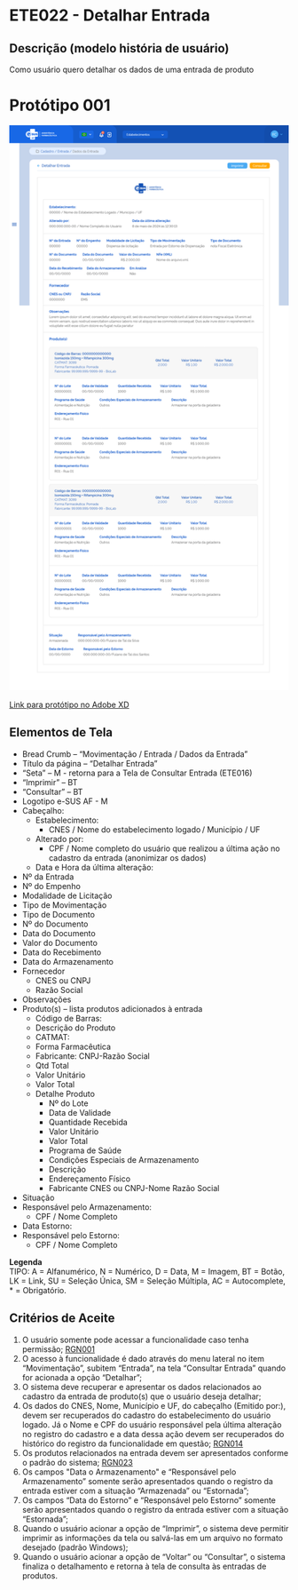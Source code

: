 # ETE022 - Detalhar Entrada

## Descrição (modelo história de usuário)
Como usuário quero detalhar os dados de uma entrada de produto

# Protótipo 001
![alt text](../imagens/ete-022-prot-001.png)

[Link para protótipo no Adobe XD](https://xd.adobe.com/view/153e76da-8687-401d-a008-4ba101ed6f9b-406d/)

## Elementos de Tela 
* Bread Crumb – “Movimentação / Entrada / Dados da Entrada” 
* Título da página – “Detalhar Entrada” 
* “Seta” – M - retorna para a Tela de Consultar Entrada (ETE016) 
* “Imprimir” – BT 
* “Consultar” – BT 
* Logotipo e-SUS AF - M 
* Cabeçalho:  
    * Estabelecimento: 
        * CNES / Nome do estabelecimento logado / Município / UF  
    * Alterado por:  
        * CPF / Nome completo do usuário que realizou a última ação no cadastro da entrada (anonimizar os dados)  
    * Data e Hora da última alteração: 
* Nº da Entrada 
* Nº do Empenho  
* Modalidade de Licitação  
* Tipo de Movimentação  
* Tipo de Documento  
* Nº do Documento  
* Data do Documento  
* Valor do Documento  
* Data do Recebimento 
* Data do Armazenamento 
* Fornecedor 
    * CNES ou CNPJ 
    * Razão Social 
* Observações 
* Produto(s) – lista produtos adicionados à entrada 
    * Código de Barras: 
    * Descrição do Produto
    * CATMAT: 
    * Forma Farmacêutica
    * Fabricante: CNPJ-Razão Social
    * Qtd Total 
    * Valor Unitário  
    * Valor Total  
    * Detalhe Produto 
        * Nº do Lote 
        * Data de Validade 
        * Quantidade Recebida 
        * Valor Unitário  
        * Valor Total  
        * Programa de Saúde 
        * Condições Especiais de Armazenamento 
        * Descrição
        * Endereçamento Físico 
        * Fabricante CNES ou CNPJ-Nome Razão Social
* Situação 
* Responsável pelo Armazenamento:  
    * CPF / Nome Completo  
* Data Estorno: 
* Responsável pelo Estorno: 
    * CPF / Nome Completo 

**Legenda**  
TIPO: A = Alfanumérico, N = Numérico, D = Data, M = Imagem, BT = Botão, LK = Link, SU = Seleção Única, SM = Seleção Múltipla, AC = Autocomplete, * = Obrigatório.

## Critérios de Aceite 
1. O usuário somente pode acessar a funcionalidade caso tenha permissão; [RGN001](DocumentoDeRegrasv2.md#rgn001) 
2. O acesso à funcionalidade é dado através do menu lateral no item “Movimentação”, subitem “Entrada”, na tela “Consultar Entrada” quando for acionada a opção “Detalhar”; 
3. O sistema deve recuperar e apresentar os dados relacionados ao cadastro da entrada de produto(s) que o usuário deseja detalhar; 
4. Os dados do CNES, Nome, Município e UF, do cabeçalho (Emitido por:), devem ser recuperados do cadastro do estabelecimento do usuário logado. Já o Nome e CPF do usuário responsável pela última alteração no registro do cadastro e a data dessa ação devem ser recuperados do histórico do registro da funcionalidade em questão; [RGN014](DocumentoDeRegrasv2.md#rgn014) 
5. Os produtos relacionados na entrada devem ser apresentados conforme o padrão do sistema; [RGN023](DocumentoDeRegrasv2.md#rgn023) 
6. Os campos "Data o Armazenamento" e “Responsável pelo Armazenamento” somente serão apresentados quando o registro da entrada estiver com a situação “Armazenada” ou “Estornada”; 
7. Os campos “Data do Estorno” e “Responsável pelo Estorno” somente serão apresentados quando o registro da entrada estiver com a situação “Estornada”; 
8. Quando o usuário acionar a opção de “Imprimir”, o sistema deve permitir imprimir as informações da tela ou salvá-las em um arquivo no formato desejado (padrão Windows); 
9.  Quando o usuário acionar a opção de “Voltar” ou “Consultar”, o sistema finaliza o detalhamento e retorna à tela de consulta às entradas de produtos. 
